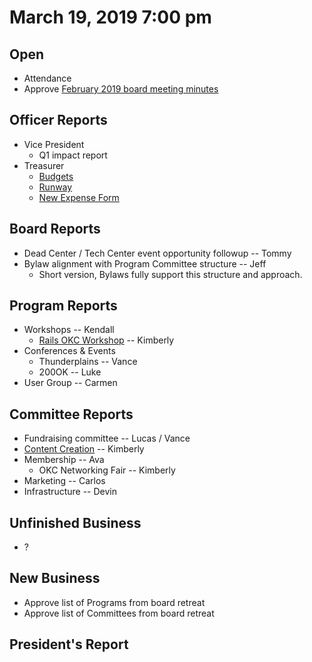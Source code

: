 # March 19, 2019 7:00 pm

## Open
* Attendance
* Approve [February 2019 board meeting minutes](https://github.com/techlahoma/board_meetings/blob/master/2019/02_february_minutes.md)

## Officer Reports
* Vice President
    - Q1 impact report
* Treasurer
    - [Budgets](https://docs.google.com/spreadsheets/d/1tw-q8jl-9VMMZ2OmxKM6sCq0A82pPU8yLPMsnaI-DGE/edit?usp=sharing)
    - [Runway](https://docs.google.com/spreadsheets/d/1BdSo4lCJLIDFu0a3EfQ3AWu2wgmotYP-qIzIDC4PXsk/edit?usp=sharing)
    - [New Expense Form](https://goo.gl/forms/sO78xtue7NNE8N4C3)

## Board Reports
* Dead Center / Tech Center event opportunity followup -- Tommy
* Bylaw alignment with Program Committee structure -- Jeff
  * Short version, Bylaws fully support this structure and approach.

## Program Reports
* Workshops -- Kendall
  * [Rails OKC Workshop](https://github.com/techlahoma/rails-okc-workshop) -- Kimberly
* Conferences & Events 
  * Thunderplains -- Vance
  * 200OK -- Luke
* User Group -- Carmen

## Committee Reports
* Fundraising committee -- Lucas / Vance
* [Content Creation](https://github.com/techlahoma/board_meetings/blob/master/2019/attachments/03_content_creation.md) -- Kimberly
* Membership -- Ava
  * OKC Networking Fair -- Kimberly
* Marketing -- Carlos
* Infrastructure --  Devin

## Unfinished Business
* ?
## New Business
* Approve list of Programs from board retreat
* Approve list of Committees from board retreat

## President's Report 

